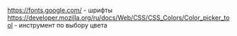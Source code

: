 https://fonts.google.com/ - шрифты
https://developer.mozilla.org/ru/docs/Web/CSS/CSS_Colors/Color_picker_tool - инструмент по выбору цвета
